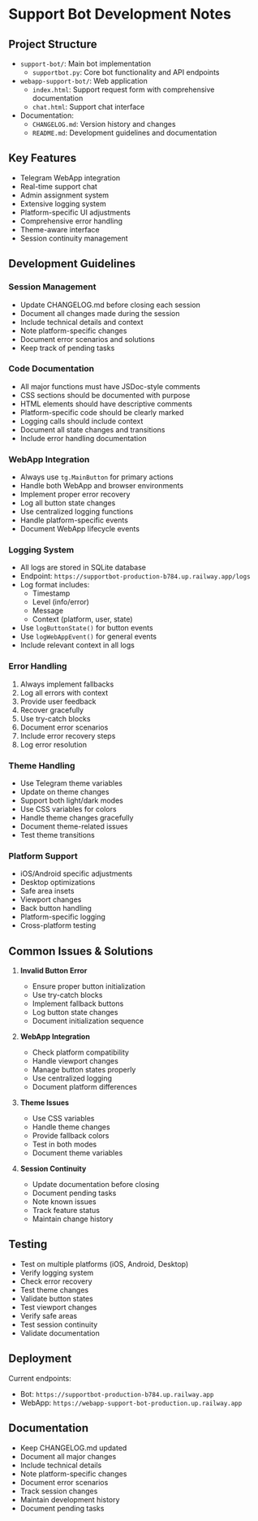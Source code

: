 # Support Bot Development Notes

## Project Structure
- `support-bot/`: Main bot implementation
  - `supportbot.py`: Core bot functionality and API endpoints
- `webapp-support-bot/`: Web application
  - `index.html`: Support request form with comprehensive documentation
  - `chat.html`: Support chat interface
- Documentation:
  - `CHANGELOG.md`: Version history and changes
  - `README.md`: Development guidelines and documentation

## Key Features
- Telegram WebApp integration
- Real-time support chat
- Admin assignment system
- Extensive logging system
- Platform-specific UI adjustments
- Comprehensive error handling
- Theme-aware interface
- Session continuity management

## Development Guidelines

### Session Management
- Update CHANGELOG.md before closing each session
- Document all changes made during the session
- Include technical details and context
- Note platform-specific changes
- Document error scenarios and solutions
- Keep track of pending tasks

### Code Documentation
- All major functions must have JSDoc-style comments
- CSS sections should be documented with purpose
- HTML elements should have descriptive comments
- Platform-specific code should be clearly marked
- Logging calls should include context
- Document all state changes and transitions
- Include error handling documentation

### WebApp Integration
- Always use `tg.MainButton` for primary actions
- Handle both WebApp and browser environments
- Implement proper error recovery
- Log all button state changes
- Use centralized logging functions
- Handle platform-specific events
- Document WebApp lifecycle events

### Logging System
- All logs are stored in SQLite database
- Endpoint: `https://supportbot-production-b784.up.railway.app/logs`
- Log format includes:
  - Timestamp
  - Level (info/error)
  - Message
  - Context (platform, user, state)
- Use `logButtonState()` for button events
- Use `logWebAppEvent()` for general events
- Include relevant context in all logs

### Error Handling
1. Always implement fallbacks
2. Log all errors with context
3. Provide user feedback
4. Recover gracefully
5. Use try-catch blocks
6. Document error scenarios
7. Include error recovery steps
8. Log error resolution

### Theme Handling
- Use Telegram theme variables
- Update on theme changes
- Support both light/dark modes
- Use CSS variables for colors
- Handle theme changes gracefully
- Document theme-related issues
- Test theme transitions

### Platform Support
- iOS/Android specific adjustments
- Desktop optimizations
- Safe area insets
- Viewport changes
- Back button handling
- Platform-specific logging
- Cross-platform testing

## Common Issues & Solutions
1. **Invalid Button Error**
   - Ensure proper button initialization
   - Use try-catch blocks
   - Implement fallback buttons
   - Log button state changes
   - Document initialization sequence

2. **WebApp Integration**
   - Check platform compatibility
   - Handle viewport changes
   - Manage button states properly
   - Use centralized logging
   - Document platform differences

3. **Theme Issues**
   - Use CSS variables
   - Handle theme changes
   - Provide fallback colors
   - Test in both modes
   - Document theme variables

4. **Session Continuity**
   - Update documentation before closing
   - Document pending tasks
   - Note known issues
   - Track feature status
   - Maintain change history

## Testing
- Test on multiple platforms (iOS, Android, Desktop)
- Verify logging system
- Check error recovery
- Test theme changes
- Validate button states
- Test viewport changes
- Verify safe areas
- Test session continuity
- Validate documentation

## Deployment
Current endpoints:
- Bot: `https://supportbot-production-b784.up.railway.app`
- WebApp: `https://webapp-support-bot-production.up.railway.app`

## Documentation
- Keep CHANGELOG.md updated
- Document all major changes
- Include technical details
- Note platform-specific changes
- Document error scenarios
- Track session changes
- Maintain development history
- Document pending tasks 